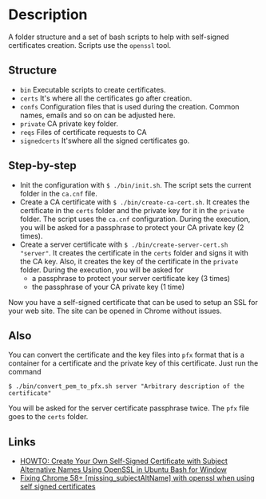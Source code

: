 # Description

A folder structure and a set of bash scripts to help with self-signed certificates creation. Scripts use the `openssl` tool.

## Structure

- `bin` Executable scripts to create certificates.
- `certs` It's where all the certificates go after creation.
- `confs` Configuration files that is used during the creation. Common names, emails and so on can be adjusted here.
- `private` CA private key folder.
- `reqs` Files of certificate requests to CA
- `signedcerts` It'swhere all the signed certificates go.

## Step-by-step

- Init the configuration with `$ ./bin/init.sh`. The script sets the current folder in the `ca.cnf` file.
- Create a CA certificate with `$ ./bin/create-ca-cert.sh`. It creates the certificate in the `certs` folder and the private key for it in the `private` folder. The script uses the `ca.cnf` configuration. During the execution, you will be asked for a passphrase to protect your CA private key (2 times).
- Create a server certificate with `$ ./bin/create-server-cert.sh "server"`. It creates the certificate in the `certs` folder and signs it with the CA key. Also, it creates the key of the certificate in the `private` folder. During the execution, you will be asked for 
  - a passphrase to protect your server certificate key (3 times)
  - the passphrase of your CA private key (1 time)

Now you have a self-signed certificate that can be used to setup an SSL for your web site. The site can be opened in Chrome without issues.

## Also

You can convert the certificate and the key files into `pfx` format that is a container for a certificate and the private key of this certificate. Just run the command 

```
$ ./bin/convert_pem_to_pfx.sh server "Arbitrary description of the certificate"
```
You will be asked for the server certificate passphrase twice. The `pfx` file goes to the `certs` folder.

## Links

- [HOWTO: Create Your Own Self-Signed Certificate with Subject Alternative Names Using OpenSSL in Ubuntu Bash for Window](https://gist.github.com/jchandra74/36d5f8d0e11960dd8f80260801109ab0)
- [Fixing Chrome 58+ [missing_subjectAltName] with openssl when using self signed certificates](https://alexanderzeitler.com/articles/Fixing-Chrome-missing_subjectAltName-selfsigned-cert-openssl/)
